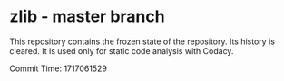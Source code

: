 # zlib - master branch

This repository contains the frozen state of the repository.
Its history is cleared. It is used only for static code
analysis with Codacy.

Commit Time: 1717061529